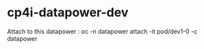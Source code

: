 # cp4i-datapower-dev

Attach to this datapower : oc  -n datapower attach -it pod/dev1-0 -c datapower
